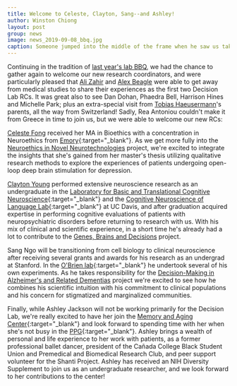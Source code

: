 ```yaml
---
title: Welcome to Celeste, Clayton, Sang--and Ashley!
author: Winston Chiong
layout: post
group: news
image: news_2019-09-08_bbq.jpg
caption: Someone jumped into the middle of the frame when he saw us taking a picture again... 
---
```


Continuing in the tradition of [last year's lab BBQ](/news/2018/bbq-and-team/index.html), 
we had the chance to gather again to welcome our new research coordinators, and 
were particularly pleased that [Ali Zahir](/team/index.html#Ali-Zahir) and 
[Alex Beagle](/team/index.html#Alex-Beagle) were able to get away from medical 
studies to share their experiences as the first two Decision Lab RCs. It was 
great also to see Dan Dohan, Phaedra Bell, Harrison Hines and Michelle Park; 
plus an extra-special visit from [Tobias Haeusermann](/team/index.html#Tobias-Haeusermann)'s
parents, all the way from Switzerland! Sadly, Rea Antoniou couldn't make it from 
Greece in time to join us, but we were able to welcome our new RCs:

[Celeste Fong](/team/index.html#Celeste-Fong) received her MA in Bioethics with 
a concentration in Neuroethics from 
[Emory](http://ethics.emory.edu/mabioethics/curriculum/certificates/neruoethicscertifcate.html){:target="\_blank"}. 
As we get more fully into the [Neuroethics in Novel Neurotechnologies](/projects/index.html#neurotech) 
project, we're excited to integrate the insights that she's gained from her 
master's thesis utilizing qualitative research methods to explore the experiences 
of patients undergoing open-loop deep brain stimulation for depression. 

[Clayton Young](/team/index.html#Clayton-Young) performed extensive neuroscience 
research as an undergraduate in the 
[Laboratory for Basic and Translational Cognitive Neuroscience](https://lucklab.ucdavis.edu/){:target="\_blank"} 
and the [Cognitive Neuroscience of Language Lab](https://swaab.faculty.ucdavis.edu/){:target="\_blank"} 
at UC Davis, and after graduation acquired expertise in performing cognitive 
evaluations of patients with neuropsychiatric disorders before returning to 
research with us. With his mix of clinical and scientific experience, in a short 
time he's already had a lot to contribute to the 
[Genes, Brains and Decisions](/projects/index.html#gbd) project. 

Sang Ngo will be transitioning from cell biology to 
clinical neuroscience after receiving several grants and awards for his research 
as an undergrad at Stanford. In the [O'Brien lab](http://www.stemdynamics.org/index.html){:target="\_blank"} 
he undertook several of his own experiments. As he takes responsibility for the 
[Decision-Making in Alzheimer's and Related Dementias](/projects/index.html#dma) 
project we're excited to see how he combines his scientific intuition with his 
commitment to clinical populations and his concern for stigmatized and 
marginalized communities. 

Finally, while Ashley Jackson will not be working primarily 
for the Decision Lab, we're really excited to have her join the 
[Memory and Aging Center](https://memory.ucsf.edu){:target="\_blank"} and look 
forward to spending time with her when she's not busy in the 
[PPG](https://memory.ucsf.edu/frontotemporal-dementia-genes-images-and-emotions){:target="\_blank"}. 
Ashley brings a wealth of personal and life experience to her work with patients, 
as a former professional ballet dancer, president of the Cañada College Black 
Student Union and Premedical and Biomedical Research Club, and peer support 
volunteer for the Shanti Project. Ashley has received an NIH Diversity Supplement 
to join us as an undergraduate researcher, and we look forward to her 
contributions to the center!
